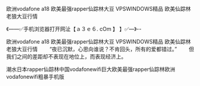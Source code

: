 欧洲vodafone a18
欧美最强rapper仙踪林大豆
VPSWINDOWS精品
欧美仙踪林老狼大豆行情


《——✅手机浏览器打开网沚【ａ３ｅ６. cOm 】 】✅—》--

欧洲vodafone a18
欧美最强rapper仙踪林大豆
VPSWINDOWS精品
欧美仙踪林老狼大豆行情
　　“夜已沉默，心思向谁说？不肯回头，所有的爱都错过。”
　　但我们之间的差距却不表现在地位上，而表现经济上。





潮水日本rapper仙踪林中国vodafonewifi巨大欧美最强rapper仙踪林欧洲vodafonewifi粗暴手机版
